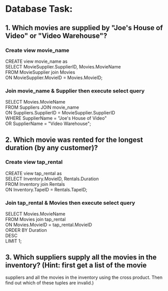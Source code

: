 # Database Task:

## 1. Which movies are supplied by "Joe's House of Video" or "Video Warehouse"?

### Create view movie_name

CREATE view movie_name as\
SELECT MovieSupplier.SupplierID, Movies.MovieName\
FROM MovieSupplier join Movies\
ON MovieSupplier.MovieID = Movies.MovieID;

### Join movie_name & Supplier then execute select query

SELECT Movies.MovieName\
FROM Suppliers JOIN movie_name\
ON Suppliers.SupplierID = MovieSupplier.SupplierID\
WHERE SupplierName = "Joe's House of Video"\
OR SupplierName  = "Video Warehouse";

## 2. Which movie was rented for the longest duration (by any customer)?

### Create view tap_rental

CREATE view tap_rental as\
SELECT Inventory.MovieID, Rentals.Duration\
FROM Inventory join Rentals\
ON Inventory.TapeID = Rentals.TapeID;

### Join tap_rental & Movies then execute select query

SELECT Movies.MovieName\
FROM Movies join tap_rental\
ON Movies.MovieID = tap_rental.MovieID\
ORDER BY Duration\
DESC\
LIMIT 1;


## 3. Which suppliers supply all the movies in the inventory? (Hint: first get a list of the movie
suppliers and all the movies in the inventory using the cross product. Then find out which of
these tuples are invalid.) 
